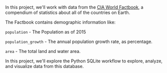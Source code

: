 In this project, we'll work with data from the [CIA World Factbook](https://www.cia.gov/library/publications/the-world-factbook/), a compendium of statistics about all of the countries on
Earth.

The Factbook contains demographic information like:

`population` - The Population as of 2015

`population_growth` - The annual population growth rate, as percentage.

`area` - The total land and water area.

In this project, we'll explore the Python SQLite workflow to explore, analyze,
and visualize data from this database.
